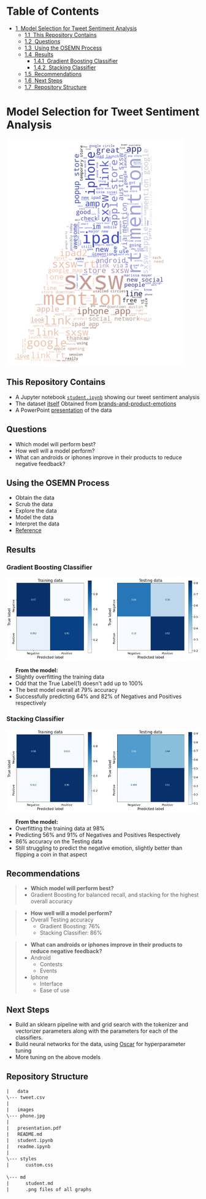 <h1>Table of Contents<span class="tocSkip"></span></h1>
<div class="toc"><ul class="toc-item"><li><span><a href="#Model-Selection-for-Tweet-Sentiment-Analysis" data-toc-modified-id="Model-Selection-for-Tweet-Sentiment-Analysis-1"><span class="toc-item-num">1&nbsp;&nbsp;</span>Model Selection for Tweet Sentiment Analysis</a></span><ul class="toc-item"><li><span><a href="#This-Repository-Contains" data-toc-modified-id="This-Repository-Contains-1.1"><span class="toc-item-num">1.1&nbsp;&nbsp;</span>This Repository Contains</a></span></li><li><span><a href="#Questions" data-toc-modified-id="Questions-1.2"><span class="toc-item-num">1.2&nbsp;&nbsp;</span>Questions</a></span></li><li><span><a href="#Using-the-OSEMN-Process" data-toc-modified-id="Using-the-OSEMN-Process-1.3"><span class="toc-item-num">1.3&nbsp;&nbsp;</span>Using the OSEMN Process</a></span></li><li><span><a href="#Results" data-toc-modified-id="Results-1.4"><span class="toc-item-num">1.4&nbsp;&nbsp;</span>Results</a></span><ul class="toc-item"><li><span><a href="#Gradient-Boosting-Classifier" data-toc-modified-id="Gradient-Boosting-Classifier-1.4.1"><span class="toc-item-num">1.4.1&nbsp;&nbsp;</span>Gradient Boosting Classifier</a></span></li><li><span><a href="#Stacking-Classifier" data-toc-modified-id="Stacking-Classifier-1.4.2"><span class="toc-item-num">1.4.2&nbsp;&nbsp;</span>Stacking Classifier</a></span></li></ul></li><li><span><a href="#Recommendations" data-toc-modified-id="Recommendations-1.5"><span class="toc-item-num">1.5&nbsp;&nbsp;</span>Recommendations</a></span></li><li><span><a href="#Next-Steps" data-toc-modified-id="Next-Steps-1.6"><span class="toc-item-num">1.6&nbsp;&nbsp;</span>Next Steps</a></span></li><li><span><a href="#Repository-Structure" data-toc-modified-id="Repository-Structure-1.7"><span class="toc-item-num">1.7&nbsp;&nbsp;</span>Repository Structure</a></span></li></ul></li></ul></div>

# Model Selection for Tweet Sentiment Analysis

![output_43_0.png](/md/output_43_0.png)

## This Repository Contains
 -  A Jupyter notebook <a href="https://github.com/skelouse/mod-4-project/blob/master/student.ipynb">`student.ipynb`</a> showing our tweet sentiment analysis
 - The dataset <a href="https://github.com/skelouse/mod-3-project/blob/master/data/tweet.csv">itself</a> Obtained from <a href="https://data.world/crowdflower/brands-and-product-emotions">brands-and-product-emotions</a>
 - A PowerPoint <a href="https://github.com/skelouse/mod-4-project/blob/master/presentation.pdf">presentation</a> of the data

## Questions
 * Which model will perform best?
 * How well will a model perform?
 * What can androids or iphones improve in their products to reduce negative feedback?

## Using the OSEMN Process
- Obtain the data
- Scrub the data
- Explore the data
- Model the data
- Interpret the data
- <a href="https://machinelearningmastery.com/how-to-work-through-a-problem-like-a-data-scientist/">Reference</a>

## Results


### Gradient Boosting Classifier

![output_75_1.png](/md/output_75_1.png)
<div class="shadow alert alert-info">
    <ul><b>From the model:</b>
<li>Slightly overfitting the training data</li>
<li>Odd that the True Label(1) doesn't add up to 100%</li>
<li>The best model overall at 79% accuracy</li>
<li>Successfully predicting 64% and 82% of Negatives and Positives respectively</li>
</ul>
</div>

### Stacking Classifier

![output_109_1.png](/md/output_109_1.png)

<div class="shadow alert alert-info">
    <ul><b>From the model:</b>
<li>Overfitting the training data at 98%</li>
<li>Predicting 56% and 91% of Negatives and Positives Respectively</li>
<li>86% accuracy on the Testing data</li>
<li>Still struggling to predict the negative emotion,  slightly better than flipping a coin in that aspect</li>
</ul>
</div>

## Recommendations

> * **Which model will perform best?**
>  * Gradient Boosting for balanced recall, and stacking for the highest overall accuracy

> * **How well will a model perform?**
>  * Overall Testing accuracy
>    * Gradient Boosting: 76%
>    * Stacking Classifier: 86%

> * **What can androids or iphones improve in their products to reduce negative feedback?**
>  * Android
>    * Contests
>    * Events
>  * Iphone
>    * Interface
>    * Ease of use

## Next Steps
 * Build an sklearn pipeline with and grid search with the tokenizer and vectorizer parameters along with the parameters for each of the classifiers.
 * Build neural networks for the data, using [Oscar](http://oscar.calldesk.ai/) for hyperparameter tuning
 * More tuning on the above models

## Repository Structure

```
|   data
\--- tweet.csv
|
|   images
\--- phone.jpg
|
|   presentation.pdf
|   README.md
|   student.ipynb
|   readme.ipynb
|       
\--- styles
|      custom.css

\--- md
|      student.md
|      .png files of all graphs

```

